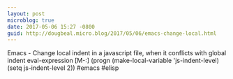 ```yaml
---
layout: post
microblog: true
date: 2017-05-06 15:27 -0800
guid: http://dougbeal.micro.blog/2017/05/06/emacs-change-local.html
---
```

Emacs -  Change local indent in a javascript file, when it conflicts with global indent
eval-expression [M-:]
(progn (make-local-variable 'js-indent-level) (setq js-indent-level 2))
#emacs #elisp
